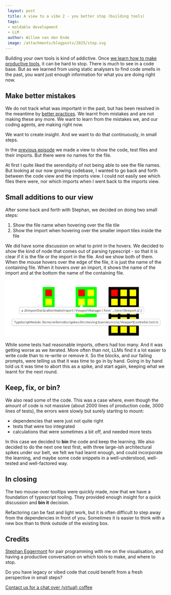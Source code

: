 ```yaml
---
 layout: post
 title: A view to a vibe 2 - you better stop (building tools) 
 tags:
 - moldable development
 - LLM
 author: Willem van den Ende
 image: /attachments/blogposts/2025/stop.svg 
---
```


Building your own tools is kind of addictive. Once [we learn how to make productive tools](/2025/10/13/a-view-to-a-vibe.html), it can be hard to stop. There is much to see in a code base. But as we learned from using static analysers to find code smells in the past, you want just enough information for what you are doing right now. 

## Make better mistakes

We do not track what was important in the past, but has been resolved in the meantime by [better practices](/2025/10/06/practices-are-patterns.html). We learnt from mistakes and are not making these any more. We want to learn from the mistakes we, and our coding agents, are making right now.

We want to create insight. And we want to do that continuously, in small steps.

In the [previous episode](/2025/10/13/a-view-to-a-vibe.html) we made a view to show the code, test files and their imports. But there were no names for the file.

At first I quite liked the serendipity of not being able to see the file names. But looking at our now growing codebase, I wanted to go back and forth between the code view and the imports view. I could not easily see which files there were, nor which imports when I went back to the imports view.

## Small additions to our view

After some back and forth with Stephan, we decided on doing two small steps: 
1. Show the file name when hovering over the file tile
2. Show the import when hovering over the smaller import tiles inside the file

We did have some discussion on what to print in the hovers. We decided to show the kind of node that comes out of parsing typescript - so that it is clear if it is the file or the import in the file. And we show both of them. When the mouse hovers over the edge of the file, it is just the name of the containing file. When it hovers over an import, it shows the name of the import and at the bottom the name of the containing file.

![Screenshot, two test files with green border, one implementation file. Two hovers, one with an import, one with a file name](/attachments/blogposts/2025/show-imports-in-view-and-filename.png)

While some tests had reasonable imports, others had too many. And it was getting worse as we iterated. More often than not, LLMs find it a lot easier to write code than to re-write or remove it. So the blocks, and our failing prompts, were telling us that it was time to go in by hand. Going in by hand told us it was time to abort this as a spike, and start again, keeping what we learnt for the next round.

## Keep, fix, or bin?

We also read some of the code. This was a case where, even though the amount of code is not massive (about 2000 lines of production code, 3000 lines of tests), the errors were slowly but surely starting to mount:

- dependencies that were just not quite right
- tests that were too integrated
- calculations that were sometimes a bit off, and needed more tests

In this case we decided to **bin** the code and keep the learning. We also decided to do the next one test first, with three large-ish architectural spikes under our belt, we felt we had learnt enough, and could incorporate the learning, and maybe some code snippets in a well-understood, well-tested and well-factored way. 

## In closing

The two mouse-over tooltips were quickly made, now that we have a foundation of typescript tooling. They provided enough insight for a quick discussion and **bin it** decision.

Refactoring can be fast and light work, but it is often difficult to step away from the dependencies in front of you. Sometimes it is easier to think with a new box than to think outside of the existing box.

## Credits

[Stephan Eggermont](https://www.domeinmodel.nl) for pair programming with me on the visualisation, and having a productive conversation on which tools to make, and where to stop.

<aside>
  <p>
Do you have legacy or vibed code that could benefit from a fresh perspective in small steps?
  </p>
  <p><div>
    <a href="/contact">Contact us for a chat over (virtual) coffee</a>
  </div></p>
</aside>

